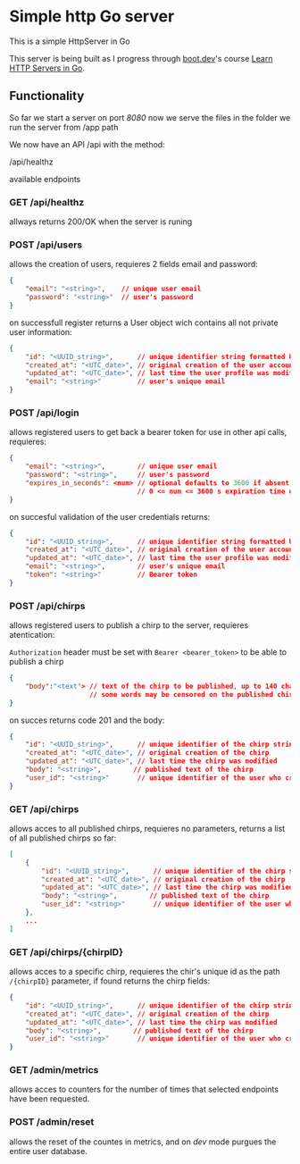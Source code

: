 # Simple http Go server

This is a simple HttpServer in Go

This server is being built as I progress through [boot.dev](https://boot.dev)'s
course [Learn HTTP Servers in Go](https://www.boot.dev/courses/learn-http-servers-golang).

## Functionality

So far we start a server on port _8080_
now we serve the files in the folder we run the server from /app path

We now have an API /api with the method:

/api/healthz  

available endpoints

### GET /api/healthz

allways returns 200/OK when the server is runing

### POST /api/users

allows the creation of users, requieres 2 fields email and password:

```json
{
    "email": "<string>",    // unique user email
    "password": "<string>"  // user's password
}
```

on successfull register returns a User object wich contains all not private
user information:

```json
{
    "id": "<UUID_string>",      // unique identifier string formatted UUID
    "created_at": "<UTC_date>", // original creation of the user account
    "updated_at": "<UTC_date>", // last time the user profile was modified
    "email": "<string>"         // user's unique email
}
```

### POST /api/login

allows registered users to get back a bearer token for use in other api calls,
requieres:

```json
{
    "email": "<string>",        // unique user email
    "password": "<string>",     // user's password
    "expires_in_seconds": <num> // optional defaults to 3600 if absent,
                                // 0 <= num <= 3600 s expiration time of the token
}
```

on succesful validation of the user credentials returns:

```json
{
    "id": "<UUID_string>",      // unique identifier string formatted UUID
    "created_at": "<UTC_date>", // original creation of the user account
    "updated_at": "<UTC_date>", // last time the user profile was modified
    "email": "<string>",        // user's unique email
    "token": "<string>"         // Bearer token
}
```

### POST /api/chirps

allows registered users to publish a chirp to the server, requieres atentication:

`Authorization` header must be set with `Bearer <bearer_token>` to be able
to publish a chirp

```json
{
    "body":"<text"> // text of the chirp to be published, up to 140 characters
                    // some words may be censored on the published chirp
}
```

on succes returns code 201 and the body:

```json
{
    "id": "<UUID_string>",      // unique identifier of the chirp string-formatted UUID
    "created_at": "<UTC_date>", // original creation of the chirp
    "updated_at": "<UTC_date>", // last time the chirp was modified
    "body": "<string>",        // published text of the chirp
    "user_id": "<string>"       // unique identifier of the user who created the chirp string-formatted UUID
}
```

### GET /api/chirps

allows acces to all published chirps, requieres no parameters, returns a list
of all published chirps so far:

```json
[
    {
        "id": "<UUID_string>",      // unique identifier of the chirp string-formatted UUID
        "created_at": "<UTC_date>", // original creation of the chirp
        "updated_at": "<UTC_date>", // last time the chirp was modified
        "body": "<string>",        // published text of the chirp
        "user_id": "<string>"       // unique identifier of the user who created the chirp string-formatted UUID
    },
    ...
]
```

### GET /api/chirps/{chirpID}

allows acces to a specific chirp, requieres the chir's unique id as the path
`/{chirpID}` parameter, if found returns the chirp fields:

```json
{
    "id": "<UUID_string>",      // unique identifier of the chirp string-formatted UUID
    "created_at": "<UTC_date>", // original creation of the chirp
    "updated_at": "<UTC_date>", // last time the chirp was modified
    "body": "<string>",        // published text of the chirp
    "user_id": "<string>"       // unique identifier of the user who created the chirp string-formatted UUID
}
```

### GET /admin/metrics

allows acces to counters for the number of times that selected endpoints
have been requested.


### POST /admin/reset

allows the reset of the countes in metrics, and on _dev_ mode purgues the
entire user database.
